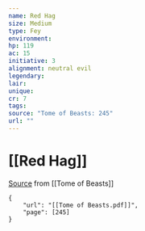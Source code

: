 ```yaml
---
name: Red Hag
size: Medium
type: Fey
environment: 
hp: 119
ac: 15
initiative: 3
alignment: neutral evil
legendary: 
lair: 
unique: 
cr: 7
tags: 
source: "Tome of Beasts: 245"
url: ""
---
```

# [[Red Hag]]

[Source](zotero://open-pdf/library/items/ULEQWHJM?page=245) from [[Tome of Beasts]]

```pdf
{
	"url": "[[Tome of Beasts.pdf]]",
	"page": [245]
}
```

